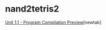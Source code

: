 # nand2tetris2

[Unit 1.1 - Program Compilation Preview](https://www.youtube.com/watch?v=E28KczysecE)[newtab]

